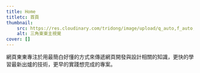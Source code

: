 ```yaml
---
title: Home
titletc: 首頁
thumbnail:
    src: https://res.cloudinary.com/tridong/image/upload/q_auto,f_auto,dpr_auto/v1654515985/global/%E4%B8%89%E8%A7%92%E6%9D%B1%E6%9D%B1-%E5%93%81%E7%89%8C%E5%B1%95%E7%A4%BA%E5%B0%81%E9%9D%A2.png
    alt: 三角東東主視覺
cover: []
---
```


<div class="gsap-heading">
  網頁東東專注於用最簡白好懂的方式來傳遞網頁開發與設計相關的知識，更快的學習最新出爐的技術，更早的實踐想完成的專案。
</div>
